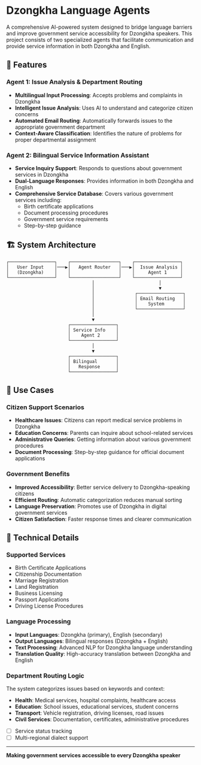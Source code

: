 # Dzongkha Language Agents

A comprehensive AI-powered system designed to bridge language barriers and improve government service accessibility for Dzongkha speakers. This project consists of two specialized agents that facilitate communication and provide service information in both Dzongkha and English.

## 🌟 Features

### Agent 1: Issue Analysis & Department Routing
- **Multilingual Input Processing**: Accepts problems and complaints in Dzongkha
- **Intelligent Issue Analysis**: Uses AI to understand and categorize citizen concerns
- **Automated Email Routing**: Automatically forwards issues to the appropriate government department
- **Context-Aware Classification**: Identifies the nature of problems for proper departmental assignment

### Agent 2: Bilingual Service Information Assistant
- **Service Inquiry Support**: Responds to questions about government services in Dzongkha
- **Dual-Language Responses**: Provides information in both Dzongkha and English
- **Comprehensive Service Database**: Covers various government services including:
  - Birth certificate applications
  - Document processing procedures
  - Government service requirements
  - Step-by-step guidance

## 🏗️ System Architecture

```
┌─────────────────┐    ┌──────────────────┐    ┌─────────────────┐
│   User Input    │───▶│   Agent Router   │───▶│  Issue Analysis │
│   (Dzongkha)    │    │                  │    │     Agent 1     │
└─────────────────┘    └──────────────────┘    └─────────────────┘
                                │                        │
                                │                        ▼
                                │               ┌─────────────────┐
                                │               │ Email Routing   │
                                │               │    System       │
                                │               └─────────────────┘
                                │
                                ▼
                       ┌─────────────────┐
                       │ Service Info    │
                       │    Agent 2      │
                       └─────────────────┘
                                │
                                ▼
                       ┌─────────────────┐
                       │ Bilingual       │
                       │   Response      │
                       └─────────────────┘
```


## 🎯 Use Cases

### Citizen Support Scenarios
- **Healthcare Issues**: Citizens can report medical service problems in Dzongkha
- **Education Concerns**: Parents can inquire about school-related services
- **Administrative Queries**: Getting information about various government procedures
- **Document Processing**: Step-by-step guidance for official document applications

### Government Benefits
- **Improved Accessibility**: Better service delivery to Dzongkha-speaking citizens
- **Efficient Routing**: Automatic categorization reduces manual sorting
- **Language Preservation**: Promotes use of Dzongkha in digital government services
- **Citizen Satisfaction**: Faster response times and clearer communication

## 🔧 Technical Details

### Supported Services
- Birth Certificate Applications
- Citizenship Documentation
- Marriage Registration
- Land Registration
- Business Licensing
- Passport Applications
- Driving License Procedures

### Language Processing
- **Input Languages**: Dzongkha (primary), English (secondary)
- **Output Languages**: Bilingual responses (Dzongkha + English)
- **Text Processing**: Advanced NLP for Dzongkha language understanding
- **Translation Quality**: High-accuracy translation between Dzongkha and English

### Department Routing Logic
The system categorizes issues based on keywords and context:
- **Health**: Medical services, hospital complaints, healthcare access
- **Education**: School issues, educational services, student concerns
- **Transport**: Vehicle registration, driving licenses, road issues
- **Civil Services**: Documentation, certificates, administrative procedures

- [ ] Service status tracking
- [ ] Multi-regional dialect support

---

**Making government services accessible to every Dzongkha speaker**
